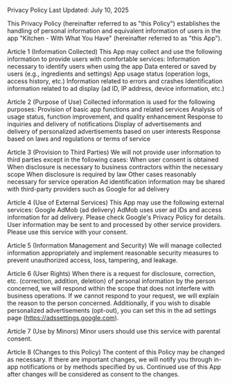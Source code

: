 Privacy Policy
Last Updated: July 10, 2025

This Privacy Policy (hereinafter referred to as "this Policy") establishes the handling of personal information and equivalent information of users in the app "Kitchen - With What You Have" (hereinafter referred to as "this App").

Article 1 (Information Collected)
This App may collect and use the following information to provide users with comfortable services:
Information necessary to identify users when using the app
Data entered or saved by users (e.g., ingredients and settings)
App usage status (operation logs, access history, etc.)
Information related to errors and crashes
Identification information related to ad display (ad ID, IP address, device information, etc.)

Article 2 (Purpose of Use)
Collected information is used for the following purposes:
Provision of basic app functions and related services
Analysis of usage status, function improvement, and quality enhancement
Response to inquiries and delivery of notifications
Display of advertisements and delivery of personalized advertisements based on user interests
Response based on laws and regulations or terms of service

Article 3 (Provision to Third Parties)
We will not provide user information to third parties except in the following cases:
When user consent is obtained
When disclosure is necessary to business contractors within the necessary scope
When disclosure is required by law
Other cases reasonably necessary for service operation
Ad identification information may be shared with third-party providers such as Google for ad delivery

Article 4 (Use of External Services)
This App may use the following external services:
Google AdMob (ad delivery)
AdMob uses user ad IDs and access information for ad delivery.
Please check Google's Privacy Policy for details.
User information may be sent to and processed by other service providers. Please use this service with your consent.

Article 5 (Information Management and Security)
We will manage collected information appropriately and implement reasonable security measures to prevent unauthorized access, loss, tampering, and leakage.

Article 6 (User Rights)
When there is a request for disclosure, correction, etc. (correction, addition, deletion) of personal information by the person concerned, we will respond within the scope that does not interfere with business operations.
If we cannot respond to your request, we will explain the reason to the person concerned.
Additionally, if you wish to disable personalized advertisements (opt-out), you can set this in the ad settings page (https://adssettings.google.com).

Article 7 (Use by Minors)
Minor users should use this service with parental consent.

Article 8 (Changes to this Policy)
The content of this Policy may be changed as necessary. If there are important changes, we will notify you through in-app notifications or by methods specified by us.
Continued use of this App after changes will be considered as consent to the changes. 